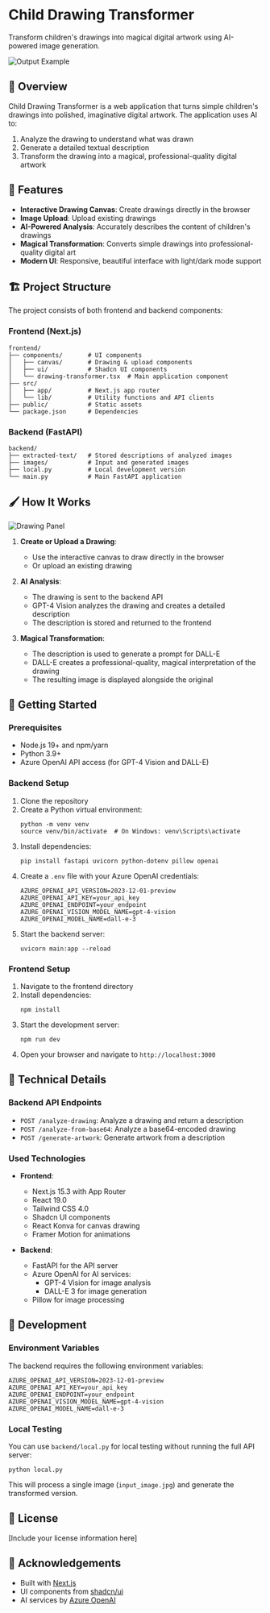 # Child Drawing Transformer

Transform children's drawings into magical digital artwork using AI-powered image generation.

![Output Example](assets/output_panel.png)

## 🌟 Overview

Child Drawing Transformer is a web application that turns simple children's drawings into polished, imaginative digital artwork. The application uses AI to:

1. Analyze the drawing to understand what was drawn
2. Generate a detailed textual description
3. Transform the drawing into a magical, professional-quality digital artwork

## 🧩 Features

- **Interactive Drawing Canvas**: Create drawings directly in the browser
- **Image Upload**: Upload existing drawings
- **AI-Powered Analysis**: Accurately describes the content of children's drawings
- **Magical Transformation**: Converts simple drawings into professional-quality digital art
- **Modern UI**: Responsive, beautiful interface with light/dark mode support

## 🏗️ Project Structure

The project consists of both frontend and backend components:

### Frontend (Next.js)

```
frontend/
├── components/       # UI components
│   ├── canvas/       # Drawing & upload components
│   ├── ui/           # Shadcn UI components
│   └── drawing-transformer.tsx  # Main application component
├── src/
│   ├── app/          # Next.js app router
│   └── lib/          # Utility functions and API clients
├── public/           # Static assets
└── package.json      # Dependencies
```

### Backend (FastAPI)

```
backend/
├── extracted-text/   # Stored descriptions of analyzed images
├── images/           # Input and generated images
├── local.py          # Local development version
└── main.py           # Main FastAPI application
```

## 🖌️ How It Works

![Drawing Panel](assets/drawing_panel.png)

1. **Create or Upload a Drawing**:
   - Use the interactive canvas to draw directly in the browser
   - Or upload an existing drawing

2. **AI Analysis**:
   - The drawing is sent to the backend API
   - GPT-4 Vision analyzes the drawing and creates a detailed description
   - The description is stored and returned to the frontend

3. **Magical Transformation**:
   - The description is used to generate a prompt for DALL-E
   - DALL-E creates a professional-quality, magical interpretation of the drawing
   - The resulting image is displayed alongside the original

## 🚀 Getting Started

### Prerequisites

- Node.js 19+ and npm/yarn
- Python 3.9+
- Azure OpenAI API access (for GPT-4 Vision and DALL-E)

### Backend Setup

1. Clone the repository
2. Create a Python virtual environment:
   ```
   python -m venv venv
   source venv/bin/activate  # On Windows: venv\Scripts\activate
   ```
3. Install dependencies:
   ```
   pip install fastapi uvicorn python-dotenv pillow openai
   ```
4. Create a `.env` file with your Azure OpenAI credentials:
   ```
   AZURE_OPENAI_API_VERSION=2023-12-01-preview
   AZURE_OPENAI_API_KEY=your_api_key
   AZURE_OPENAI_ENDPOINT=your_endpoint
   AZURE_OPENAI_VISION_MODEL_NAME=gpt-4-vision
   AZURE_OPENAI_MODEL_NAME=dall-e-3
   ```
5. Start the backend server:
   ```
   uvicorn main:app --reload
   ```

### Frontend Setup

1. Navigate to the frontend directory
2. Install dependencies:
   ```
   npm install
   ```
3. Start the development server:
   ```
   npm run dev
   ```
4. Open your browser and navigate to `http://localhost:3000`

## 🧠 Technical Details

### Backend API Endpoints

- `POST /analyze-drawing`: Analyze a drawing and return a description
- `POST /analyze-from-base64`: Analyze a base64-encoded drawing
- `POST /generate-artwork`: Generate artwork from a description

### Used Technologies

- **Frontend**:
  - Next.js 15.3 with App Router
  - React 19.0
  - Tailwind CSS 4.0
  - Shadcn UI components
  - React Konva for canvas drawing
  - Framer Motion for animations

- **Backend**:
  - FastAPI for the API server
  - Azure OpenAI for AI services:
    - GPT-4 Vision for image analysis
    - DALL-E 3 for image generation
  - Pillow for image processing

## 🔧 Development

### Environment Variables

The backend requires the following environment variables:

```
AZURE_OPENAI_API_VERSION=2023-12-01-preview
AZURE_OPENAI_API_KEY=your_api_key
AZURE_OPENAI_ENDPOINT=your_endpoint
AZURE_OPENAI_VISION_MODEL_NAME=gpt-4-vision
AZURE_OPENAI_MODEL_NAME=dall-e-3
```

### Local Testing

You can use `backend/local.py` for local testing without running the full API server:

```
python local.py
```

This will process a single image (`input_image.jpg`) and generate the transformed version.

## 📝 License

[Include your license information here]

## 🙏 Acknowledgements

- Built with [Next.js](https://nextjs.org/)
- UI components from [shadcn/ui](https://ui.shadcn.com/)
- AI services by [Azure OpenAI](https://azure.microsoft.com/en-us/products/ai-services/openai-service)
